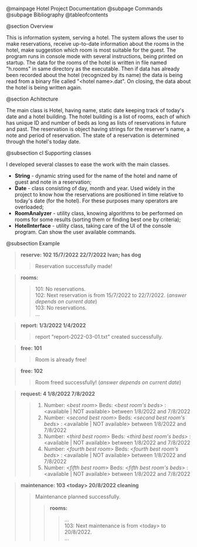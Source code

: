@mainpage Hotel Project Documentation
@subpage Commands <br>
@subpage Bibliography
@tableofcontents

@section Overview

This is information system, serving a hotel. The system allows the user to make reservations, receive up-to-date information about the rooms in the hotel, make suggestion which room is most suitable for the guest. The program runs in console mode with several instructions, being printed on startup. The data for the rooms of the hotel is written in file named "h.rooms" in same directory as the executable. Then if data has already been recorded about the hotel (recognized by its name) the data is being read from a binary file called \"\<hotel name\>.dat\". On closing, the data about the hotel is being written again.

@section Achitecture

The main class is Hotel, having name, static date keeping track of today's date and a hotel building. The hotel building is a list of rooms, each of which has unique ID and number of beds as long as lists of reservations in future and past. The reservation is object having strings for the reserver's name, a note and period of reservation. The state of a reservation is determined through the hotel's today date.

@subsection cl Supporting classes

I developed several classes to ease the work with the main classes.

* **String** - dynamic string used for the name of the hotel and name of guest and note in a reservation;
* **Date** - class consisting of day, month and year. Used widely in the project to know how the reservations are positioned in time relative to today's date (for the hotel). For these purposes many operators are overloaded;
* **RoomAnalyzer** - utility class, knowing algorithms to be performed on rooms for some results (sorting them or finding best one by criteria);
* **HotelInterface** - utility class, taking care of the UI of the console program. Can show the user available commands.

@subsection Example

>  **reserve: 102 15/7/2022 22/7/2022 Ivan; has dog** 
> > Reservation successfully made!

>  **rooms:** 
> > 101: No reservations.<br>
> > 102: Next reservation is from 15/7/2022 to 22/7/2022.  (*answer depends on current date*)<br>
> > 103: No reservations.<br>
> > ...

>  **report: 1/3/2022 1/4/2022**
> > report "report-2022-03-01.txt" created successfully.

>  **free: 101** 
> > Room is already free!

>  **free: 102** 
> > Room freed successfully!  (*answer depends on current date*) 

>  **request: 4 1/8/2022 7/8/2022** 
> > 1. Number: \<*best room*\> Beds: \<*best room's beds*\> : <available | NOT available> between 1/8/2022 and 7/8/2022 <br>
> > 2. Number: \<*second best room*\> Beds: \<*second best room's beds*\> : <available | NOT available> between 1/8/2022 and 7/8/2022 <br>
> > 3. Number: \<*third best room*\> Beds: \<*third best room's beds*\> : <available | NOT available> between 1/8/2022 and 7/8/2022 <br>
> > 4. Number: \<*fourth best room*\> Beds: \<*fourth best room's beds*\> : <available | NOT available> between 1/8/2022 and 7/8/2022 <br>
> > 5. Number: \<*fifth best room*\> Beds: \<*fifth best room's beds*\> : <available | NOT available> between 1/8/2022 and 7/8/2022 <br>

> **maintenance: 103 \<today\> 20/8/2022 cleaning** 
> > Maintenance planned successfully.<br>
> > > **rooms:** 
> > > > ...
> > > > <br> 103: Next maintenance is from \<today\> to 20/8/2022.<br>
> > > > ...